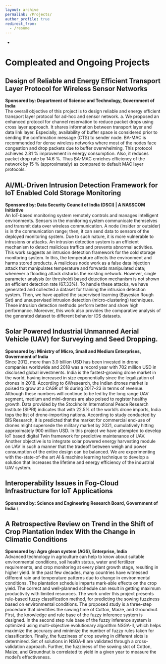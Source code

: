 ```yaml
---
layout: archive 
permalink: /Projects/
author_profile: true
redirect_from:
  - /resume
---
```

-

# Compleated and Ongoing Projects

## Design of Reliable and Energy Efficient Transport Layer Protocol for Wireless Sensor Networks
**Sponsored by: Department of Science and Technology, Government of India** \
The overall objective of this project is to design reliable and energy efficient transport layer protocol for ad-hoc and sensor network. a.	We proposed an enhanced protocol for channel reservation to reduce packet drops using cross layer approach. It shares information between transport layer and data link layer. Especially, availability of buffer space is considered prior to sending the confirmation message (CTS) to sender node. BA-MAC is recommended for dense wireless networks where most of the nodes face congestion and drop packets due to buffer overwhelming. This protocol achieves 2.81 % improvement in energy consumption. Also, it reduces packet drop rate by 14.6 %. Thus BA-MAC enriches efficiency of the network by 15 % (approximately) as compared to default MAC layer protocols.

## AI/ML-Driven Intrusion Detection Framework for IoT Enabled Cold Storage Monitoring
**Sponsored by: Data Security Council of India (DSCI) | A NASSCOM Initiative** \
An IoT-based monitoring system remotely controls and manages intelligent environments. Sensors in the monitoring system communicate themselves and transmit data over wireless communication. A node (insider or outsider) is in the communication range; then, it can send data to sensors of the deployed monitoring system. Due to such nature, it is more vulnerable to intrusions or attacks. An intrusion detection system is an efficient mechanism to detect malicious traffics and prevents abnormal activities. This work suggests an intrusion detection framework for the cold storage monitoring system. In this, the temperature affects the environment and harms stored products. A malicious node work as a false data injection attack that manipulates temperature and forwards manipulated data; whenever a flooding attack disturbs the existing network. However, single parameter analysis (or threshold) based detection mechanism is not shown an efficient detection rate (67.33%). To handle these attacks, we have generated and collected a dataset for training the intrusion detection system. Then, we have applied the supervised learning (Bayesian Rough Set) and unsupervised intrusion detection (micro-clustering) techniques. These intrusion detection methods perform better and show high performance. Moreover, this work also provides the comparative analysis of the generated dataset to different behavior IDS datasets.

## Solar Powered Industrial Unmanned Aerial Vehicle (UAV) for Surveying and Seed Dropping.
**Sponsored by: Ministry of Micro, Small and Medium Enterprises, Government of India** \
Since 2012, more than 3.0 billion USD has been invested in drone companies worldwide and 2018 was a record year with 702 million USD in disclosed global investments. India is the fastest-growing drone market in the world, having increased in size exponentially since the legalization of drones in 2018. According to 6Wresearch, the Indian drones market is poised to grow at a CAGR of 18 during 2017–23 in terms of revenue. Although these numbers will continue to be led by the long range UAV segment, medium and mini-drones are also poised to register healthy growth. Data provided by the Stockholm International Peace Research Institute (SIPRI) indicates that with 22.5% of the world’s drone imports, India tops the list of drone-importing nations. According to study conducted by BIS Research, it is predicted that the market for commercial end-use of drones might supersede the military market by 2021, cumulatively hitting approximately 900 million USD. In this project we have attempted to develop IoT based digital Twin framework for predictive maintenance of UAV. Another objective is to integrate solar powered energy harvesting module on UAV in such a manner that the tradeoff between weigh and power consumption of the entire design can be balanced. We are experimenting with the-state-of-the art AI & machine learning technique to develop a solution that increases the lifetime and energy efficiency of the industrial UAV system.

## Interoperability Issues in Fog-Cloud Infrastructure for IoT Applications
**Sponsored by: Science and Engineering Research Board, Government of India** \

## A Retrospective Review on Trend in the Shift of Crop Plantation Index With the Change in Climatic Conditions
**Sponsored by: Agro glean system (AGS), Enterprise, India** \
Advanced technology in agriculture can help to know about suitable environmental conditions, soil health status, water and fertilizer requirements, and crop monitoring at every plant growth stage, resulting in higher yield. In the past few decades, many countries have witnessed different rain and temperature patterns due to change in environmental conditions. The plantation schedule imparts mark-able effects on the crop yield. The correct and well-planned schedule can result in getting maximum productivity with limited resources. The work under this project presents rule-based fuzzy classification method, for predicting the sowing fuzziness based on environmental conditions. The proposed study is a three-step procedure that identifies the sowing time of Cotton, Maize, and Groundnut. First, the knowledge and rule base of the fuzzy inference system is designed. In the second step rule base of the fuzzy inference system is optimized using multi-objective evolutionary algorithm NSGA-II, which helps maximize the accuracy and minimize the number of fuzzy rules taken for classification. Finally, the fuzziness of crop sowing in different slots is determined. Set of solutions in NSGA-II are validated through a cross-validation approach. Further, the fuzziness of the sowing slot of Cotton, Maize, and Groundnut is correlated to yield in a given year to measure the model’s effectiveness.
